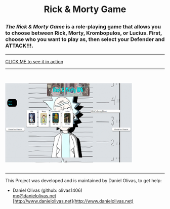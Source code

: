 #

<h1>
<p align="center">
Rick & Morty Game
</p>
</h1>

### <i>The Rick & Morty Game</i> is a role-playing game that allows you to choose between Rick, Morty, Krombopulos, or Lucius.  First, choose who you want to play as, then select your Defender and ATTACK!!!.  

---
[CLICK ME to see it in action](https://olivas1406.github.io/rickMorty/)
<br>

---
<br>

![Rick & Morty Screen Cap](./rickMorty.png)
<br><br>

---

This Project was developed and is maintained by Daniel Olivas, to get help:<br>

- Daniel Olivas (github: olivas1406)<br>
    me@danielolivas.net<br>[http://www.danielolivas.net](http://www.danielolivas.net)<br><br>


